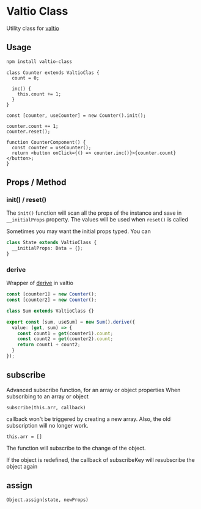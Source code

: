 # Valtio Class

Utility class for [valtio](https://github.com/pmndrs/valtio)

## Usage

```bash
npm install valtio-class
```

```tsx
class Counter extends ValtioClas {
  count = 0;

  inc() {
    this.count += 1;
  }
}

const [counter, useCounter] = new Counter().init();

counter.count += 1;
counter.reset();

function CounterComponent() {
  const counter = useCounter();
  return <button onClick={() => counter.inc()}>{counter.count}</button>;
}
```

## Props / Method

### init() / reset()

The `init()` function will scan all the props of the instance and save in `__initialProps` property.
The values will be used when `reset()` is called

Sometimes you may want the initial props typed. You can

```ts
class State extends ValtioClass {
  __initialProps: Data = {};
}
```

### derive

Wrapper of [derive](https://valtio.pmnd.rs/docs/api/utils/derive) in valtio

```ts
const [counter1] = new Counter();
const [counter2] = new Counter();

class Sum extends ValtioClass {}

export const [sum, useSum] = new Sum().derive({
  value: (get, sum) => {
    const count1 = get(counter1).count;
    const count2 = get(counter2).count;
    return count1 + count2;
  }
});
```

## subscribe

Advanced subscribe function, for an array or object properties
When subscribing to an array or object

```
subscribe(this.arr, callback)
```

callback won't be triggered by creating a new array. Also, the old subscription will no longer work.

```
this.arr = []
```

The function will subscribe to the change of the object.

If the object is redefined, the callback of subscribeKey will resubscribe the object again

## assign

```
Object.assign(state, newProps)
```
